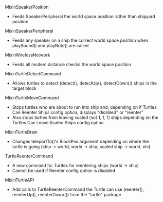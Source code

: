 MixinSpeakerPosition
 - Feeds SpeakerPeripheral the world space position rather than shipyard position

MixinSpeakerPeripheral
 - Feeds any speaker on a ship the correct world space position when playSound() and playNote() are called

MixinWirelessNetwork
 - Feeds all modem distance checks the world space position

MixinTurtleDetectCommand
 - Allows turtles to detect (detect(), detectUp(), detectDown()) ships in the target block
  
MixinTurtleMoveCommand
 - Stops turtles who are about to run into ship and, depending on if Turtles Can Reenter Ships config option, displays "disabled" or "reenter"
 - Also stops turtles from leaving scaled (not 1, 1, 1) ships depending on the Turtles Can Leave Scaled Ships config option
  
MixinTurtleBrain
 - Changes teleportTo()'s BlockPos argument depending on where the turtle is going (ship -> world, world -> ship, scaled ship -> world, etc)
  
TurtleReenterCommand
 - A new command for Turtles for reentering ships (world -> ship)
 - Cannot be used if Reenter config option is disabled
  
MixinTurtleAPI
 - Add calls to TurtleReenterCommand the Turtle can use (reenter(), reenterUp(), reenterDown()) from the "turtle" package
